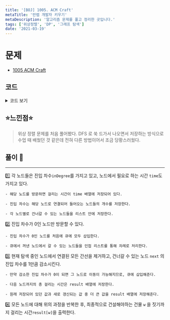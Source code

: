 ```yaml
---
title: '[BOJ] 1005. ACM Craft'
metaTitle: '만렙 개발자 키우기'
metaDescription: '알고리즘 문제를 풀고 정리한 곳입니다.'
tags: ['위상정렬', 'DP', '그래프 탐색']
date: '2021-03-19'
---
```


# 문제

- [1005 ACM Craft](https://www.acmicpc.net/problem/1005)

## 코드

<details><summary> 코드 보기 </summary>

```java
import java.io.BufferedReader;
import java.io.IOException;
import java.io.InputStreamReader;
import java.util.*;

public class Q1005 {
    static int n, k, w, inDegree[], time[];
    static List<Integer> adj[];
    public static void main(String[] args) throws IOException {
        BufferedReader br = new BufferedReader(new InputStreamReader(System.in));
        StringTokenizer st = new StringTokenizer(br.readLine());
        int tc = Integer.parseInt(st.nextToken());
        while(tc-- > 0){
            init(br, st);
            solution();
        }

    }

    static void solution() {
        Queue<Integer> q = new LinkedList<>();
        int result[] = new int[n + 1];

        for (int i = 1; i <= n; i++) {
            if(inDegree[i] == 0) {
                q.add(i);
                result[i] = time[i];
            }
        }
        while(!q.isEmpty()){
            int here = q.poll();
            for (int next : adj[here]) {
                inDegree[next] -= 1;
                if(inDegree[next] == 0) q.add(next);
                result[next] = Math.max(result[next], result[here] + time[next]);
            }
        }
        System.out.println(result[w]);
    }

    static void init(BufferedReader br, StringTokenizer st) throws IOException {
        st = new StringTokenizer(br.readLine());
        n = Integer.parseInt(st.nextToken());
        k = Integer.parseInt(st.nextToken());
        time = new int[n + 1];
        adj = new List[n + 1];
        inDegree = new int[n + 1];
        st = new StringTokenizer(br.readLine());
        for (int i = 1; i <= n; i++) {
            adj[i] = new ArrayList<>();
            time[i] = Integer.parseInt(st.nextToken());
        }
        for (int i = 0; i < k; i++) {
            st = new StringTokenizer(br.readLine());
            int s = Integer.parseInt(st.nextToken());
            int d = Integer.parseInt(st.nextToken());
            adj[s].add(d);
            inDegree[d] += 1;
        }
        w = Integer.parseInt(br.readLine());
    }
}
```

</details>

## ⭐️느낀점⭐️

> 위상 정렬 문제를 처음 풀어봤다. DFS 로 쑥 드가서 나오면서 저장하는 방식으로 수업 때 배웠던 것 같은데 전혀 다른 방법이어서 조금 당황스러웠다.

## 풀이 📣

<hr/>

1️⃣ 각 노드들은 진입 차수`inDegree`를 가지고 있고, 노드에서 필요로 하는 시간 `time`도 가지고 있다.

    - 해당 노드를 방문하면 걸리는 시간이 time 배열에 저장되어 있다.

    - 진입 차수는 해당 노드로 연결되어 들어오는 노드들의 개수를 저장한다.

    - 각 노드별로 건너갈 수 있는 노드들을 리스트 안에 저장한다.

2️⃣ 진입 차수가 0인 노드만 방문할 수 있다.

    - 진입 차수가 0인 노드를 처음에 큐에 모두 삽입한다.

    - 큐에서 꺼낸 노드에서 갈 수 있는 노드들을 인접 리스트를 통해 차례로 처리한다.

3️⃣ 현재 탐색 중인 노드에서 연결된 모든 간선을 제거하고, 건너갈 수 있는 노드 `next` 의 진입 차수를 1만큼 감소시킨다.

    - 만약 감소한 진입 차수가 0이 되면 그 노드로 이동이 가능해지므로, 큐에 삽입해준다.

    - 다음 노드까지의 총 걸리는 시간은 result 배열에 저장한다.

    - 원래 저장되어 있던 값과 새로 갱신되는 값 중 더 큰 값을 result 배열에 저장해준다.

4️⃣ 모든 노드에 대해 위의 과정을 반복한 후, 최종적으로 건설해야하는 건물 `w` 을 짓기까지 걸리는 시간`result[w]`을 출력한다.
